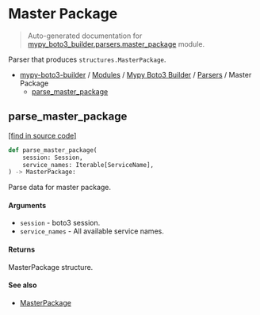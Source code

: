 # Master Package

> Auto-generated documentation for [mypy_boto3_builder.parsers.master_package](https://github.com/vemel/mypy_boto3_builder/blob/master/mypy_boto3_builder/parsers/master_package.py) module.

Parser that produces `structures.MasterPackage`.

- [mypy-boto3-builder](../../README.md#mypy_boto3_builder) / [Modules](../../MODULES.md#mypy-boto3-builder-modules) / [Mypy Boto3 Builder](../index.md#mypy-boto3-builder) / [Parsers](index.md#parsers) / Master Package
    - [parse_master_package](#parse_master_package)

## parse_master_package

[[find in source code]](https://github.com/vemel/mypy_boto3_builder/blob/master/mypy_boto3_builder/parsers/master_package.py#L13)

```python
def parse_master_package(
    session: Session,
    service_names: Iterable[ServiceName],
) -> MasterPackage:
```

Parse data for master package.

#### Arguments

- `session` - boto3 session.
- `service_names` - All available service names.

#### Returns

MasterPackage structure.

#### See also

- [MasterPackage](../structures/master_package.md#masterpackage)
